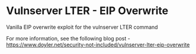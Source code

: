 # Vulnserver LTER - EIP Overwrite
Vanilla EIP overwrite exploit for the vulnserver LTER command

For more information, see the following blog post - https://www.doyler.net/security-not-included/vulnserver-lter-eip-overwrite
